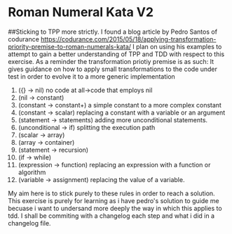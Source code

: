 # Roman Numeral Kata V2

##Sticking to TPP more strictly.
I found a blog article by Pedro Santos of codurance https://codurance.com/2015/05/18/applying-transformation-priority-premise-to-roman-numerals-kata/
I plan on using his examples to attempt to gain a better understanding of TPP and TDD with respect to this exercise.
As a reminder the transformation priotiy premise is as such:
It gives guidance on how to apply small transformations to the code under test in order to evolve it to a more generic implementation
1. ({} -> nil) no code at all->code that employs nil
1. (nil -> constant)
1. (constant -> constant+) a simple constant to a more complex constant
1. (constant -> scalar) replacing a constant with a variable or an argument
1. (statement -> statements) adding more unconditional statements.
1. (unconditional -> if) splitting the execution path
1. (scalar -> array)
1. (array -> container)
1. (statement -> recursion)
1. (if -> while)
1. (expression -> function) replacing an expression with a function or algorithm
1. (variable -> assignment) replacing the value of a variable.

My aim here is to stick purely to these rules in order to reach a solution.
This exercise is purely for learning as i have pedro's solution to guide me becuase i want to undersand more deeply
the way in which this applies to tdd.
I shall be commiting with a changelog each step and what i did in a changelog file.
